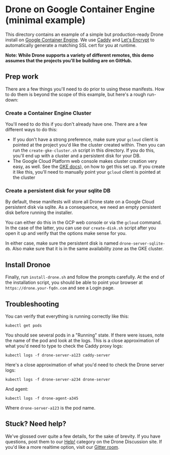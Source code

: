 # Drone on Google Container Engine (minimal example)

This directory contains an example of a simple but production-ready Drone
install on [Google Container Engine](https://cloud.google.com/container-engine/).
We use [Caddy](https://caddyserver.com/) and
[Let's Encrypt](https://letsencrypt.org/) to automatically generate a matching
SSL cert for you at runtime.

**Note: While Drone supports a variety of different remotes, this demo assumes
that the projects you'll be building are on GitHub.**

## Prep work

There are a few things you'll need to do prior to using these manifests.
How to do them is beyond the scope of this example, but here's a rough
run-down:

### Create a Container Engine Cluster

You'll need to do this if you don't already have one. There are a few different
ways to do this:

* If you don't have a strong preference, make sure your `gcloud` client is
  pointed at the project you'd like the cluster created within. Then you
  can run the `create-gke-cluster.sh` script in this directory. If you do this,
  you'll end up with a cluster and a persistent disk for your DB.
* The Google Cloud Platform web console makes cluster creation very easy,
  as well. See the
  [GKE docs](https://cloud.google.com/container-engine/docs/before-you-begin)),
  on how to get this set up. If you create it like this, you'll need to manually 
  point your `gcloud` client is pointed at the cluster

### Create a persistent disk for your sqlite DB

By default, these manifests will store all Drone state on a Google Cloud
persistent disk via sqlite. As a consequence, we need an empty persistent
disk before running the installer.

You can either do this in the GCP web console or via the `gcloud` command.
In the case of the latter, you can use our `create-disk.sh` script after you
open it up and verify that the options make sense for you.

In either case, make sure the persistent disk is named `drone-server-sqlite-db`.
Also make sure that it is in the same availability zone as the GKE cluster.

## Install Dronoe

Finally, run `install-drone.sh` and follow the prompts carefully. At the
end of the installation script, you should be able to point your browser at
`https://drone.your-fqdn.com` and see a Login page.

## Troubleshooting

You can verify that everything is running correctly like this:

```
kubectl get pods
```

You should see several pods in a "Running" state. If there were issues,
note the name of the pod and look at the logs. This is a close approximation
of what you'd need to type to check the Caddy proxy logs:

```
kubectl logs -f drone-server-a123 caddy-server
```

Here's a close approximation of what you'd need to check the Drone server logs:

```
kubectl logs -f drone-server-a234 drone-server
```

And agent:

```
kubectl logs -f drone-agent-a345
```

Where ``drone-server-a123`` is the pod name.


## Stuck? Need help?

We've glossed over quite a few details, for the sake of brevity. If you
have questions, post them to our [Help!](https://discuss.drone.io/c/help)
category on the Drone Discussion site. If you'd like a more realtime option,
visit our [Gitter room](https://gitter.im/drone/drone).
